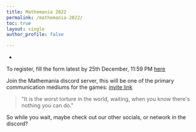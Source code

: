 ```yaml
---
title: Mathemania 2022
permalink: /mathemania-2022/
toc: true
layout: single
author_profile: false

---
```

-
To register, fill the form latest by 25th December, 11:59 PM [here](https://forms.gle/gKrs8VKhVo8xcyAw7)

Join the Mathemania discord server, this will be one of the primary communication mediums for the games: [invite link](https://discord.gg/PFKtMeFW)

> "It is the worst torture in the world, waiting, when you know there's nothing you can do."

So while you wait, maybe check out our other socials, or network in the discord?
